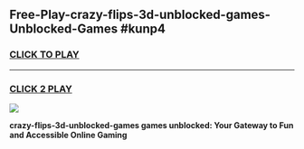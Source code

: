 
## Free-Play-crazy-flips-3d-unblocked-games-Unblocked-Games #kunp4
<h3>
<a href="https://news.freeplayer.one?title=crazy-flips-3d-unblocked-games&ref=8M">CLICK TO PLAY</a></h3>
<hr>

<h3>
<a href="https://news.freeplayer.one?title=crazy-flips-3d-unblocked-games&ref=8M">CLICK 2 PLAY</a>
  
</h3>

<a href="https://news.freeplayer.one?title=crazy-flips-3d-unblocked-games&ref=8M"><img src="https://clearcache.store/games.png"></a>


**crazy-flips-3d-unblocked-games games unblocked: Your Gateway to Fun and Accessible Online Gaming**
